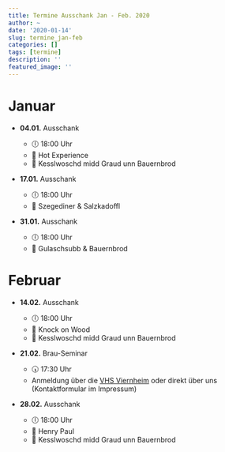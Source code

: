 ```yaml
---
title: Termine Ausschank Jan - Feb. 2020
author: ~
date: '2020-01-14'
slug: termine_jan-feb
categories: []
tags: [termine]
description: ''
featured_image: ''
---
```


# Januar

- **04.01.** Ausschank
  + 🕕 18:00 Uhr
  + 🎸 Hot Experience
  + 🍖 Kesslwoschd midd Graud unn Bauernbrod
  
- **17.01.** Ausschank
  + 🕕 18:00 Uhr
  + 🍖 Szegediner & Salzkadoffl
  
- **31.01.** Ausschank
  + 🕕 18:00 Uhr
  + 🍖 Gulaschsubb & Bauernbrod
  
# Februar
  
- **14.02.** Ausschank
  + 🕕 18:00 Uhr
  + 🎸 Knock on Wood
  + 🍖 Kesslwoschd midd Graud unn Bauernbrod
  
- **21.02.** Brau-Seminar
  + 🕠 17:30 Uhr
  + Anmeldung über die [VHS Viernheim](https://vhs.viernheim.de/kursuebersicht.html) oder direkt über uns (Kontaktformular im Impressum)
  
- **28.02.** Ausschank
  + 🕕 18:00 Uhr
  + 🎸 Henry Paul
  + 🍖 Kesslwoschd midd Graud unn Bauernbrod